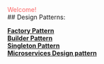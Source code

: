 <div style="color:#fc6767">Welcome!</div>
## Design Patterns:

[__Factory Pattern__](FactoryPattern.md)  
[__Builder Pattern__](Builder.md)  
[__Singleton Pattern__](SingletonPattern.md)  
[__Microservices Design pattern__](microservice_design_patterns.md) 
